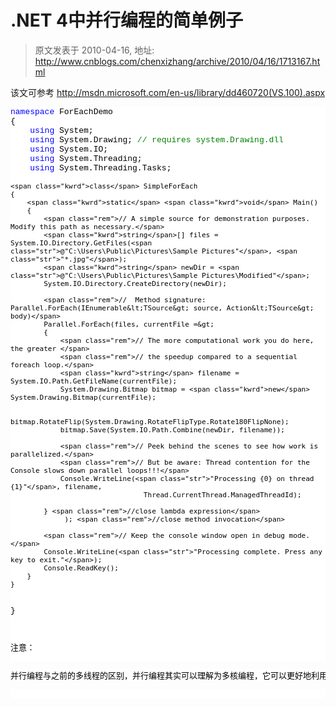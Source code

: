 # .NET 4中并行编程的简单例子 
> 原文发表于 2010-04-16, 地址: http://www.cnblogs.com/chenxizhang/archive/2010/04/16/1713167.html 


<p>该文可参考 <a href="http://msdn.microsoft.com/en-us/library/dd460720(VS.100).aspx">http://msdn.microsoft.com/en-us/library/dd460720(VS.100).aspx</a></p><pre class="csharpcode"><span class="kwrd">namespace</span> ForEachDemo
{
    <span class="kwrd">using</span> System;
    <span class="kwrd">using</span> System.Drawing; <span class="rem">// requires system.Drawing.dll</span>
    <span class="kwrd">using</span> System.IO;
    <span class="kwrd">using</span> System.Threading;
    <span class="kwrd">using</span> System.Threading.Tasks;

    <span class="kwrd">class</span> SimpleForEach
    {
        <span class="kwrd">static</span> <span class="kwrd">void</span> Main()
        {
            <span class="rem">// A simple source for demonstration purposes. Modify this path as necessary.</span>
            <span class="kwrd">string</span>[] files = System.IO.Directory.GetFiles(<span class="str">@"C:\Users\Public\Pictures\Sample Pictures"</span>, <span class="str">"*.jpg"</span>);
            <span class="kwrd">string</span> newDir = <span class="str">@"C:\Users\Public\Pictures\Sample Pictures\Modified"</span>;
            System.IO.Directory.CreateDirectory(newDir);

            <span class="rem">//  Method signature: Parallel.ForEach(IEnumerable&lt;TSource&gt; source, Action&lt;TSource&gt; body)</span>
            Parallel.ForEach(files, currentFile =&gt;
            {
                <span class="rem">// The more computational work you do here, the greater </span>
                <span class="rem">// the speedup compared to a sequential foreach loop.</span>
                <span class="kwrd">string</span> filename = System.IO.Path.GetFileName(currentFile);
                System.Drawing.Bitmap bitmap = <span class="kwrd">new</span> System.Drawing.Bitmap(currentFile);

                bitmap.RotateFlip(System.Drawing.RotateFlipType.Rotate180FlipNone);
                bitmap.Save(System.IO.Path.Combine(newDir, filename));

                <span class="rem">// Peek behind the scenes to see how work is parallelized.</span>
                <span class="rem">// But be aware: Thread contention for the Console slows down parallel loops!!!</span>
                Console.WriteLine(<span class="str">"Processing {0} on thread {1}"</span>, filename,
                                    Thread.CurrentThread.ManagedThreadId);

            } <span class="rem">//close lambda expression</span>
                 ); <span class="rem">//close method invocation</span>

            <span class="rem">// Keep the console window open in debug mode.</span>
            Console.WriteLine(<span class="str">"Processing complete. Press any key to exit."</span>);
            Console.ReadKey();
        }
    }
}

注意：</pre><pre class="csharpcode">并行编程与之前的多线程的区别，并行编程其实可以理解为多核编程，它可以更好地利用多CPU的优势。而之前的多线程其实是需要切换线程的。</pre><pre class="csharpcode">&nbsp;</pre>
<style type="text/css">.csharpcode, .csharpcode pre
{
	font-size: small;
	color: black;
	font-family: consolas, "Courier New", courier, monospace;
	background-color: #ffffff;
	/*white-space: pre;*/
}
.csharpcode pre { margin: 0em; }
.csharpcode .rem { color: #008000; }
.csharpcode .kwrd { color: #0000ff; }
.csharpcode .str { color: #006080; }
.csharpcode .op { color: #0000c0; }
.csharpcode .preproc { color: #cc6633; }
.csharpcode .asp { background-color: #ffff00; }
.csharpcode .html { color: #800000; }
.csharpcode .attr { color: #ff0000; }
.csharpcode .alt 
{
	background-color: #f4f4f4;
	width: 100%;
	margin: 0em;
}
.csharpcode .lnum { color: #606060; }
</style>